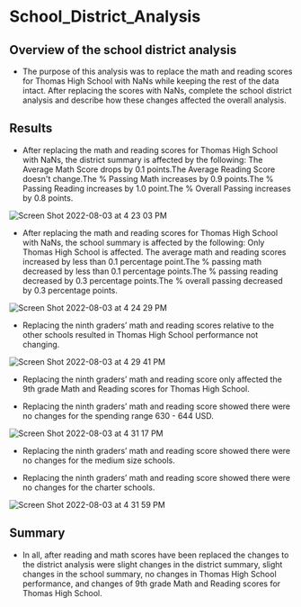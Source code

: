 # School_District_Analysis

## Overview of the school district analysis
-  The purpose of this analysis was to replace the math and reading scores for Thomas High School with NaNs while keeping the rest of the data intact. After replacing the scores with NaNs, complete the school district analysis and  describe how these changes affected the overall analysis.

## Results 
-  After replacing the math and reading scores for Thomas High School with NaNs, the district summary is affected by the following: The Average Math Score drops by 0.1 points.The Average Reading Score doesn't change.The % Passing Math increases by 0.9 points.The % Passing Reading increases by 1.0 point.The % Overall Passing increases by 0.8 points. 

![Screen Shot 2022-08-03 at 4 23 03 PM](https://user-images.githubusercontent.com/97639454/182729148-b539ba8e-e79c-41f8-8ee8-89b363662e80.png)

- After replacing the math and reading scores for Thomas High School with NaNs, the school summary is affected by the following: Only Thomas High School is affected. The average math and reading scores increased by less than 0.1 percentage point.The % passing math decreased by less than 0.1 percentage points.The % passing reading decreased by 0.3 percentage points.The % overall passing decreased by 0.3 percentage points.

![Screen Shot 2022-08-03 at 4 24 29 PM](https://user-images.githubusercontent.com/97639454/182729308-9825bb05-0de0-4947-a312-99aa77fd9f13.png)

- Replacing the ninth graders’ math and reading scores relative to the other schools resulted in Thomas High School performance not changing. 

![Screen Shot 2022-08-03 at 4 29 41 PM](https://user-images.githubusercontent.com/97639454/182729829-5dba0e44-c902-4f67-a540-ebf7b2afbbee.png)

- Replacing the ninth graders’ math and reading score only affected the 9th grade Math and Reading scores for Thomas High School.

- Replacing the ninth graders’ math and reading score showed there were no changes for the spending range 630 - 644 USD.
 
 ![Screen Shot 2022-08-03 at 4 31 17 PM](https://user-images.githubusercontent.com/97639454/182730021-fcf921fe-1586-4fbd-a590-5e44b5ed400c.png)

- Replacing the ninth graders’ math and reading score showed there were no changes for the medium size schools.

- Replacing the ninth graders’ math and reading score showed there were no changes for the charter schools.

![Screen Shot 2022-08-03 at 4 31 59 PM](https://user-images.githubusercontent.com/97639454/182730087-19480df7-a079-47c6-b335-3ee4476a322b.png)

## Summary 
- In all,  after reading and math scores have been replaced the changes to the district analysis were slight changes in the district summary, slight changes in the school summary, no changes in Thomas High School performance, and changes of 9th grade Math and Reading scores for Thomas High School. 
